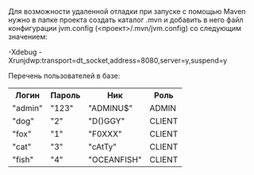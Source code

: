 Для возможности удаленной отладки при запуске с помощью Maven
нужно в папке проекта создать каталог .mvn и добавить в него файл
конфигурации jvm.config (<проект>/.mvn/jvm.config) со следующим значением:

-Xdebug -Xrunjdwp:transport=dt_socket,address=8080,server=y,suspend=y

Перечень пользователей в базе:
<table>
<tr>
<th>Логин</th>
<th>Пароль</th>
<th>Ник</th>
<th>Роль</th>
</tr>
<tr>
<td>"admin"</td> 
<td>"123"</td>
<td>"ADMINU$"</td>
<td>ADMIN</td>
</tr>
<tr>
<td>"dog"</td>
<td>"2"</td>
<td>"D()GGY"</td>
<td>CLIENT</td>
</tr>
<tr>
<td>"fox"</td>
<td>"1"</td>
<td>"F0XXX"</td>
<td>CLIENT</td>
</tr>
<tr>
<td>"cat"</td>
<td>"3"</td>
<td>"cAtTy"</td>
<td>CLIENT</td>
</tr>
<tr>
<td>"fish"</td>
<td>"4"</td>
<td>"OCEANFISH"</td>
<td>CLIENT</td>
</tr>
</table>
